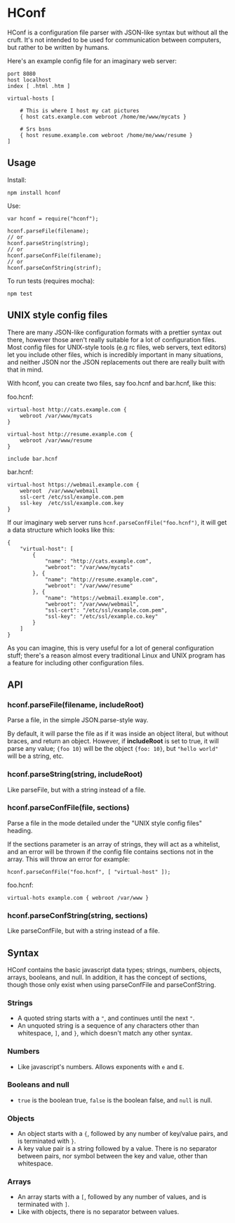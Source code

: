 # HConf

HConf is a configuration file parser with JSON-like syntax but without all the
cruft. It's not intended to be used for communication between computers, but
rather to be written by humans.

Here's an example config file for an imaginary web server:

```
port 8080
host localhost
index [ .html .htm ]

virtual-hosts [

	# This is where I host my cat pictures
	{ host cats.example.com webroot /home/me/www/mycats }

	# Srs bsns
	{ host resume.example.com webroot /home/me/www/resume }
]
```

## Usage

Install:

```
npm install hconf
```

Use:

```
var hconf = require("hconf");

hconf.parseFile(filename);
// or
hconf.parseString(string);
// or
hconf.parseConfFile(filename);
// or
hconf.parseConfString(strinf);
```

To run tests (requires mocha):

```
npm test
```

## UNIX style config files

There are many JSON-like configuration formats with a prettier syntax out
there, however those aren't really suitable for a lot of configuration files.
Most config files for UNIX-style tools (e.g rc files, web servers, text
editors) let you include other files, which is incredibly important in many
situations, and neither JSON nor the JSON replacements out there are really
built with that in mind.

With hconf, you can create two files, say foo.hcnf and bar.hcnf, like this:

foo.hcnf:
```
virtual-host http://cats.example.com {
	webroot /var/www/mycats
}

virtual-host http://resume.example.com {
	webroot /var/www/resume
}

include bar.hcnf
```

bar.hcnf:
```
virtual-host https://webmail.example.com {
	webroot  /var/www/webmail
	ssl-cert /etc/ssl/example.com.pem
	ssl-key  /etc/ssl/example.com.key
}
```

If our imaginary web server runs `hcnf.parseConfFile("foo.hcnf")`, it will get
a data structure which looks like this:

```
{
	"virtual-host": [
		{
			"name": "http://cats.example.com",
			"webroot": "/var/www/mycats"
		}, {
			"name": "http://resume.example.com",
			"webroot": "/var/www/resume"
		}, {
			"name": "https://webmail.example.com",
			"webroot": "/var/www/webmail",
			"ssl-cert": "/etc/ssl/example.com.pem",
			"ssl-key": "/etc/ssl/example.co.key"
		}
	]
}
```

As you can imagine, this is very useful for a lot of general configuration
stuff; there's a reason almost every traditional Linux and UNIX program has a
feature for including other configuration files.

## API

### hconf.parseFile(filename, includeRoot)

Parse a file, in the simple JSON.parse-style way.

By default, it will parse the file as if it was inside an object literal, but
without braces, and return an object. However, if **includeRoot** is set to
true, it will parse any value; `{foo 10}` will be the object `{foo: 10}`, but
`"hello world"` will be a string, etc.

### hconf.parseString(string, includeRoot)

Like parseFile, but with a string instead of a file.

### hconf.parseConfFile(file, sections)

Parse a file in the mode detailed under the "UNIX style config files" heading.

If the sections parameter is an array of strings, they will act as a whitelist,
and an error will be thrown if the config file contains sections not in the
array. This will throw an error for example:

```
hconf.parseConfFile("foo.hcnf", [ "virtual-host" ]);
```

foo.hcnf:
```
virtual-hots example.com { webroot /var/www }
```

### hconf.parseConfString(string, sections)

Like parseConfFile, but with a string instead of a file.

## Syntax

HConf contains the basic javascript data types; strings, numbers, objects,
arrays, booleans, and null. In addition, it has the concept of sections,
though those only exist when using parseConfFile and parseConfString.

### Strings

* A quoted string starts with a `"`, and continues until the next `"`.
* An unquoted string is a sequence of any characters other than whitespace,
  `]`, and `}`, which doesn't match any other syntax.

### Numbers

* Like javascript's numbers. Allows exponents with `e` and `E`.

### Booleans and null

* `true` is the boolean true, `false` is the boolean false, and `null` is null.

### Objects

* An object starts with a `{`, followed by any number of key/value pairs, and
  is terminated with `}`.
* A key value pair is a string followed by a value. There is no separator
  between pairs, nor symbol between the key and value, other than whitespace.

### Arrays

* An array starts with a `[`, followed by any number of values, and is
  terminated with `]`.
* Like with objects, there is no separator between values.
